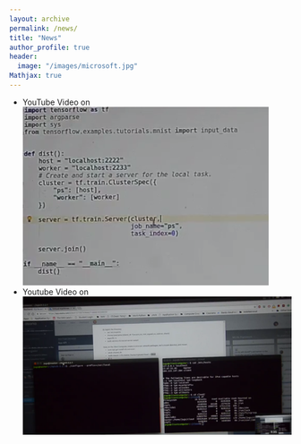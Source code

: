 ```yaml
---
layout: archive
permalink: /news/
title: "News"
author_profile: true
header:
  image: "/images/microsoft.jpg"
Mathjax: true
---
```



* YouTube Video on [![Distributed Tensorflow](images/TFDist.png)](https://youtu.be/lA3GZMuJhhA)
* Youtube Video on [![Creating MPI Clister](/images/MPI.png)](https://youtu.be/p_zrgZnE4Qg)

